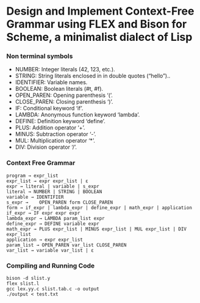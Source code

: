 #  Design and Implement Context-Free Grammar using FLEX and Bison for Scheme, a minimalist dialect of Lisp

### Non terminal symbols
- NUMBER: Integer literals (42, 123, etc.). 
- STRING: String literals enclosed in in double quotes (“hello”).. 
- IDENTIFIER: Variable names. 
- BOOLEAN: Boolean literals (#t, #f). 
- OPEN_PAREN: Opening parenthesis ‘(’. 
- CLOSE_PAREN: Closing parenthesis ‘)’. 
- IF: Conditional keyword ‘if’. 
- LAMBDA: Anonymous function keyword ‘lambda’. 
- DEFINE: Definition keyword ‘define’. 
- PLUS: Addition operator ‘+’. 
- MINUS: Subtraction operator ‘-’. 
- MUL: Multiplication operator ‘*’. 
- DIV: Division operator ‘/’.

### Context Free Grammar
```
program → expr_list 
expr_list → expr expr_list | ε 
expr → literal | variable | s_expr 
literal → NUMBER | STRING | BOOLEAN 
variable → IDENTIFIER 
s_expr → 	OPEN_PAREN form CLOSE_PAREN 
form → if_expr | lambda_expr | define_expr | math_expr | application 
if_expr → IF expr expr expr 
lambda_expr → LAMBDA param_list expr 
define_expr → DEFINE variable expr 
math_expr → PLUS expr_list | MINUS expr_list | MUL expr_list | DIV expr_list 
application → expr expr_list 
param_list → OPEN_PAREN var_list CLOSE_PAREN 
var_list → variable var_list | ε
```

### Compiling and Running Code
```
bison -d slist.y
flex slist.l
gcc lex.yy.c slist.tab.c -o output
./output < test.txt
```
